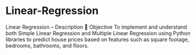 # Linear-Regression
Linear Regression – Description 🎯 Objective To implement and understand both Simple Linear Regression and Multiple Linear Regression using Python libraries to predict house prices based on features such as square footage, bedrooms, bathrooms, and floors.
